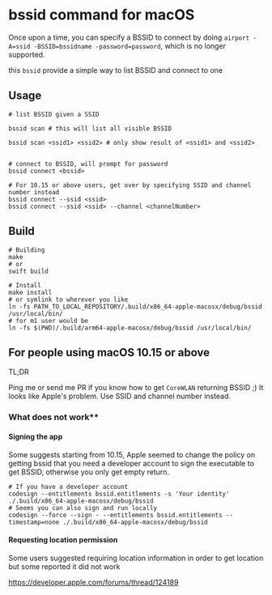 # bssid command for macOS

Once upon a time, you can specify a BSSID to connect by doing `airport -A=ssid -BSSID=bssidname -password=password`, which is no longer supported.


this `bssid` provide a simple way to list BSSID and connect to one


## Usage

``` shell
# list BSSID given a SSID

bssid scan # this will list all visible BSSID

bssid scan <ssid1> <ssid2> # only show result of <ssid1> and <ssid2>


# connect to BSSID, will prompt for password
bssid connect <bssid>

# For 10.15 or above users, get over by specifying SSID and channel number instead
bssid connect --ssid <ssid>
bssid connect --ssid <ssid> --channel <channelNumber>
```

## Build

``` shell
# Building
make
# or
swift build

# Install
make install
# or symlink to wherever you like
ln -fs PATH_TO_LOCAL_REPOSITORY/.build/x86_64-apple-macosx/debug/bssid /usr/local/bin/
# for m1 user would be
ln -fs $(PWD)/.build/arm64-apple-macosx/debug/bssid /usr/local/bin/
```

## For people using macOS 10.15 or above

TL;DR

Ping me or send me PR if you know how to get `CoreWLAN` returning BSSID ;)
It looks like Apple's problem. Use SSID and channel number instead.

### What does not work**

#### Signing the app
Some suggests starting from 10.15, Apple seemed to change the policy on getting bssid that you need a developer account to sign the executable to get BSSID, otherwise you only get empty return.

``` shell
# If you have a developer account
codesign --entitlements bssid.entitlements -s 'Your identity' ./.build/x86_64-apple-macosx/debug/bssid
# Seems you can also sign and run locally
codesign --force --sign - --entitlements bssid.entitlements --timestamp=none ./.build/x86_64-apple-macosx/debug/bssid
```

#### Requesting location permission

Some users suggested requiring location information in order to get location but some reported it did not work

https://developer.apple.com/forums/thread/124189